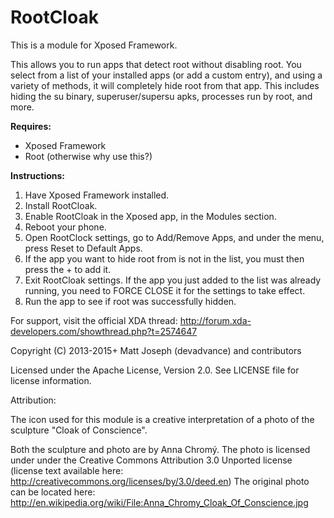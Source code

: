 RootCloak
==========

This is a module for Xposed Framework.

This allows you to run apps that detect root without disabling root. You select from a list of your installed apps (or add a custom entry), and using a variety of methods, it will completely hide root from that app. This includes hiding the su binary, superuser/supersu apks, processes run by root, and more.

**Requires:**
- Xposed Framework
- Root (otherwise why use this?)

**Instructions:**

1. Have Xposed Framework installed.
2. Install RootCloak.
3. Enable RootCloak in the Xposed app, in the Modules section.
4. Reboot your phone.
5. Open RootClock settings, go to Add/Remove Apps, and under the menu, press Reset to Default Apps.
6. If the app you want to hide root from is not in the list, you must then press the + to add it.
7. Exit RootCloak settings. If the app you just added to the list was already running, you need to FORCE CLOSE it for the settings to take effect.
8. Run the app to see if root was successfully hidden.

For support, visit the official XDA thread: http://forum.xda-developers.com/showthread.php?t=2574647

Copyright (C) 2013-2015+ Matt Joseph (devadvance) and contributors

Licensed under the Apache License, Version 2.0. See LICENSE file for license information.

Attribution:

The icon used for this module is a creative interpretation of a photo of the sculpture "Cloak of Conscience".

Both the sculpture and photo are by Anna Chromý. The photo is licensed under under the Creative Commons Attribution 3.0 Unported license (license text available here: http://creativecommons.org/licenses/by/3.0/deed.en) The original photo can be located here: http://en.wikipedia.org/wiki/File:Anna_Chromy_Cloak_Of_Conscience.jpg